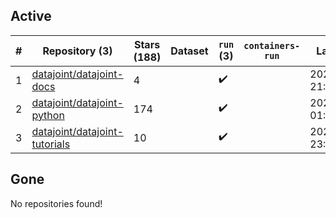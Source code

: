 ## Active
| # | Repository (3) | Stars (188) | Dataset | `run` (3) | `containers-run` | Last Modified |
| --- | --- | --- | --- | --- | --- | --- |
| 1 | [datajoint/datajoint-docs](https://github.com/datajoint/datajoint-docs) | 4 |  | :heavy_check_mark: |  | 2025-02-05 21:06:32+00:00 |
| 2 | [datajoint/datajoint-python](https://github.com/datajoint/datajoint-python) | 174 |  | :heavy_check_mark: |  | 2025-02-22 01:19:01+00:00 |
| 3 | [datajoint/datajoint-tutorials](https://github.com/datajoint/datajoint-tutorials) | 10 |  | :heavy_check_mark: |  | 2025-01-29 23:58:41+00:00 |

## Gone
No repositories found!
